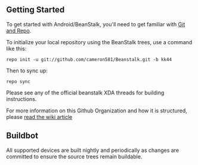 Getting Started
---------------

To get started with Android/BeanStalk, you'll need to get
familiar with [Git and Repo](http://source.android.com/source/using-repo.html).

To initialize your local repository using the BeanStalk trees, use a command like this:

    repo init -u git://github.com/cameron581/Beanstalk.git -b kk44

Then to sync up:

    repo sync

Please see any of the official beanstalk XDA threads for building instructions.

For more information on this Github Organization and how it is structured, 
please [read the wiki article](http://wiki.cyanogenmod.org/w/Github_Organization)

Buildbot
--------

All supported devices are built nightly and periodically as changes are committed to ensure the source trees remain buildable.
